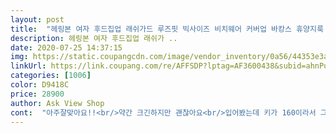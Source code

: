 ```yaml
---
layout: post 
title:  "헤링본 여자 후드집업 래쉬가드 루즈핏 빅사이즈 비치웨어 커버업 바캉스 휴양지룩 RD316W" 
description: 헤링본 여자 후드집업 래쉬가 ..
date: 2020-07-25 14:37:15 
img: https://static.coupangcdn.com/image/vendor_inventory/0a56/44353e3aaa2ecaff2f014f16da0ddb2c48f49434a5b886b5ed728969a7e4.jpg 
linkUrl: https://link.coupang.com/re/AFFSDP?lptag=AF3600438&subid=ahnPublicAsk&pageKey=1679228077&itemId=2860692974&vendorItemId=70849966863&traceid=V0-113-5c9b61aaec7f295a 
categories: [1006] 
color: D9418C 
price: 28900 
author: Ask View Shop 
cont:  "아주잘맞아요!!<br/>약간 크긴하지만 괜찮아요<br/>입어봤는데 키가 160이라서 그런지 무릎위쪽으로 와서 비키니 입고 입으면 될거같아요<br/>품도 넉넉하고 날씬해보이는 느낌이고 편하게 입고 수영할수있을거같아요저는 만족스럽네요<br/>" 
---
```

